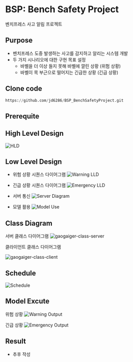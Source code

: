 # BSP: Bench Safety Project

벤치프레스 사고 알림 프로젝트

## Purpose

- 벤치프레스 도중 발생하는 사고를 감지하고 알리는 시스템 개발
- 두 가지 시나리오에 대한 구현 목표 설정
    - 바벨을 더 이상 들지 못해 바벨에 깔린 상황 (위험 상황)
    - 바벨이 목 부근으로 떨어지는 긴급한 상황 (긴급 상황)

## Clone code

```python
https://github.com/jd6286/BSP_BenchSafetyProject.git
```

## Prerequite

## High Level Design

![HLD](https://github.com/jd6286/BSP_BenchSafetyProject/assets/93331084/6c011187-e886-46d6-84cc-e8ff2a5c1dbf)

## Low Level Design

- 위험 상황 시퀀스 다이어그램
![Warning LLD](https://github.com/jd6286/BSP_BenchSafetyProject/assets/93331084/546dc101-7e93-4bc3-a1dd-d6694bf32a20)

- 긴급 상황 시퀀스 다이어그램
![Emergency LLD](https://github.com/jd6286/BSP_BenchSafetyProject/assets/93331084/9260f2d3-2fbb-4f2e-8787-dfe59cd644c9)

- 서버 통신
![Server Diagram](https://github.com/jd6286/BSP_BenchSafetyProject/assets/93331084/44d5f35e-9066-4633-8e0a-72282ba28f95)

- 모델 활용
![Model Use](https://github.com/jd6286/BSP_BenchSafetyProject/assets/93331084/2418f149-efac-4594-bdb1-530e534d84ce)

## Class Diagram

서버 클래스 다이어그램
![gaogaiger-class-server](https://github.com/jd6286/BSP_BenchSafetyProject/assets/93331084/19f9e6f3-2faa-465f-a214-4dddeffac271)

클라이언트 클래스 다이어그램

![gaogaiger-class-client](https://github.com/jd6286/BSP_BenchSafetyProject/assets/93331084/ff78931c-239e-4efe-9967-d92ecc126221)

## Schedule
![Schedule](https://github.com/jd6286/BSP_BenchSafetyProject/assets/93331084/fa6e5cf9-5633-4e28-b9d5-9e3a1a007756)

## Model Excute

위험 상황
![Warning Output](https://github.com/jd6286/BSP_BenchSafetyProject/assets/93331084/97760a27-4b69-4107-97ad-025175ac3f9c)

긴급 상황
![Emergency Output](https://github.com/jd6286/BSP_BenchSafetyProject/assets/93331084/ab06ec18-90eb-4520-b956-135ee58b5af4)

## Result

- 추후 작성

